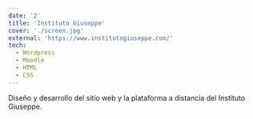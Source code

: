 ```yaml
---
date: '2'
title: 'Instituto Giuseppe'
cover: './screen.jpg'
external: 'https://www.institutogiuseppe.com/'
tech:
  - Wordpress
  - Moodle
  - HTML
  - CSS
---
```


Diseño y desarrollo del sitio web y la plataforma a distancia del Instituto Giuseppe.
